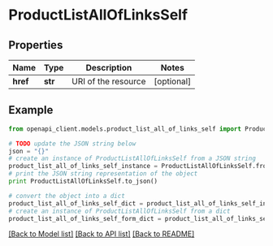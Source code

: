 # ProductListAllOfLinksSelf


## Properties
Name | Type | Description | Notes
------------ | ------------- | ------------- | -------------
**href** | **str** | URI of the resource | [optional] 

## Example

```python
from openapi_client.models.product_list_all_of_links_self import ProductListAllOfLinksSelf

# TODO update the JSON string below
json = "{}"
# create an instance of ProductListAllOfLinksSelf from a JSON string
product_list_all_of_links_self_instance = ProductListAllOfLinksSelf.from_json(json)
# print the JSON string representation of the object
print ProductListAllOfLinksSelf.to_json()

# convert the object into a dict
product_list_all_of_links_self_dict = product_list_all_of_links_self_instance.to_dict()
# create an instance of ProductListAllOfLinksSelf from a dict
product_list_all_of_links_self_form_dict = product_list_all_of_links_self.from_dict(product_list_all_of_links_self_dict)
```
[[Back to Model list]](../README.md#documentation-for-models) [[Back to API list]](../README.md#documentation-for-api-endpoints) [[Back to README]](../README.md)


